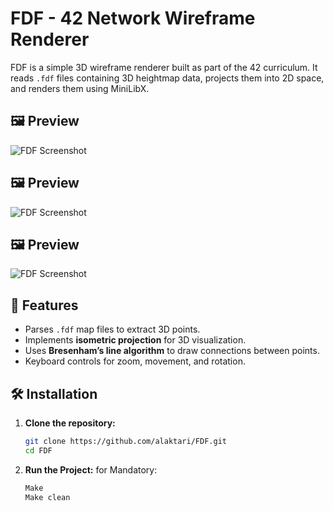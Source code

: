 # FDF - 42 Network Wireframe Renderer

FDF is a simple 3D wireframe renderer built as part of the 42 curriculum. It reads `.fdf` files containing 3D heightmap data, projects them into 2D space, and renders them using MiniLibX.

## 🖼️ Preview
<!-- Add an image or GIF of your FDF program running -->
![FDF Screenshot](https://private-user-images.githubusercontent.com/169259139/424619405-ceac2626-344d-4df1-8a89-f835b249143b.png?jwt=eyJhbGciOiJIUzI1NiIsInR5cCI6IkpXVCJ9.eyJpc3MiOiJnaXRodWIuY29tIiwiYXVkIjoicmF3LmdpdGh1YnVzZXJjb250ZW50LmNvbSIsImtleSI6ImtleTUiLCJleHAiOjE3NDI0MDY4MzksIm5iZiI6MTc0MjQwNjUzOSwicGF0aCI6Ii8xNjkyNTkxMzkvNDI0NjE5NDA1LWNlYWMyNjI2LTM0NGQtNGRmMS04YTg5LWY4MzViMjQ5MTQzYi5wbmc_WC1BbXotQWxnb3JpdGhtPUFXUzQtSE1BQy1TSEEyNTYmWC1BbXotQ3JlZGVudGlhbD1BS0lBVkNPRFlMU0E1M1BRSzRaQSUyRjIwMjUwMzE5JTJGdXMtZWFzdC0xJTJGczMlMkZhd3M0X3JlcXVlc3QmWC1BbXotRGF0ZT0yMDI1MDMxOVQxNzQ4NTlaJlgtQW16LUV4cGlyZXM9MzAwJlgtQW16LVNpZ25hdHVyZT0yY2YyOWFmZWJkZDI1ZmFiY2E2YTlhYzJiNDYyNTlhNTNlZGE0YWU5MGJmYzNmMmVmNjI4NzczNDQ3NzE0MTZkJlgtQW16LVNpZ25lZEhlYWRlcnM9aG9zdCJ9.l4pMknNj98PaQvozHwAx_Nja74jxcd-hdfyEpTHFq94)

## 🖼️  Preview
<!-- Add an image or GIF of your FDF program running -->
![FDF Screenshot](https://private-user-images.githubusercontent.com/169259139/424621390-7b65aaa6-1de0-4d0b-868a-f728d53404a0.png?jwt=eyJhbGciOiJIUzI1NiIsInR5cCI6IkpXVCJ9.eyJpc3MiOiJnaXRodWIuY29tIiwiYXVkIjoicmF3LmdpdGh1YnVzZXJjb250ZW50LmNvbSIsImtleSI6ImtleTUiLCJleHAiOjE3NDI0MDY5MzYsIm5iZiI6MTc0MjQwNjYzNiwicGF0aCI6Ii8xNjkyNTkxMzkvNDI0NjIxMzkwLTdiNjVhYWE2LTFkZTAtNGQwYi04NjhhLWY3MjhkNTM0MDRhMC5wbmc_WC1BbXotQWxnb3JpdGhtPUFXUzQtSE1BQy1TSEEyNTYmWC1BbXotQ3JlZGVudGlhbD1BS0lBVkNPRFlMU0E1M1BRSzRaQSUyRjIwMjUwMzE5JTJGdXMtZWFzdC0xJTJGczMlMkZhd3M0X3JlcXVlc3QmWC1BbXotRGF0ZT0yMDI1MDMxOVQxNzUwMzZaJlgtQW16LUV4cGlyZXM9MzAwJlgtQW16LVNpZ25hdHVyZT0xOTA1MDMyNTQ4NTNlNWI4ZTU5M2JjMGZkNTI5ZjM5MTEwM2U3YWRkMDk5NWNiOTA1OWFhZjhhZDMzY2RkZmNhJlgtQW16LVNpZ25lZEhlYWRlcnM9aG9zdCJ9.rqnqEsrMXEJwtMQsTWeSJoeGwCw9kxl96z6hlAZw0lY)

## 🖼️   Preview
<!-- Add an image or GIF of your FDF program running -->
![FDF Screenshot](https://private-user-images.githubusercontent.com/169259139/424622068-7a6348fc-9cce-48f7-bc19-5f3f9b66f180.png?jwt=eyJhbGciOiJIUzI1NiIsInR5cCI6IkpXVCJ9.eyJpc3MiOiJnaXRodWIuY29tIiwiYXVkIjoicmF3LmdpdGh1YnVzZXJjb250ZW50LmNvbSIsImtleSI6ImtleTUiLCJleHAiOjE3NDI0MDY1NjksIm5iZiI6MTc0MjQwNjI2OSwicGF0aCI6Ii8xNjkyNTkxMzkvNDI0NjIyMDY4LTdhNjM0OGZjLTljY2UtNDhmNy1iYzE5LTVmM2Y5YjY2ZjE4MC5wbmc_WC1BbXotQWxnb3JpdGhtPUFXUzQtSE1BQy1TSEEyNTYmWC1BbXotQ3JlZGVudGlhbD1BS0lBVkNPRFlMU0E1M1BRSzRaQSUyRjIwMjUwMzE5JTJGdXMtZWFzdC0xJTJGczMlMkZhd3M0X3JlcXVlc3QmWC1BbXotRGF0ZT0yMDI1MDMxOVQxNzQ0MjlaJlgtQW16LUV4cGlyZXM9MzAwJlgtQW16LVNpZ25hdHVyZT02MDk5MTA3NDlmZDFiYTgxZmUxOTU2NjZiYjg0YzEyNDczNjU4NThjZGE2NGJmOTNlNGI5YzgwNWMxYjYyZDJkJlgtQW16LVNpZ25lZEhlYWRlcnM9aG9zdCJ9.lWC1LcLRuC5isS2b7xpHolp3gkI_KBLDZOXz2ww4rVk)



## 📖 Features
- Parses `.fdf` map files to extract 3D points.
- Implements **isometric projection** for 3D visualization.
- Uses **Bresenham’s line algorithm** to draw connections between points.
- Keyboard controls for zoom, movement, and rotation.

## 🛠️ Installation

1. **Clone the repository:**
   ```sh
   git clone https://github.com/alaktari/FDF.git
   cd FDF

2. **Run the Project:**
   for Mandatory:
   ```sh
   Make
   Make clean
   
   

